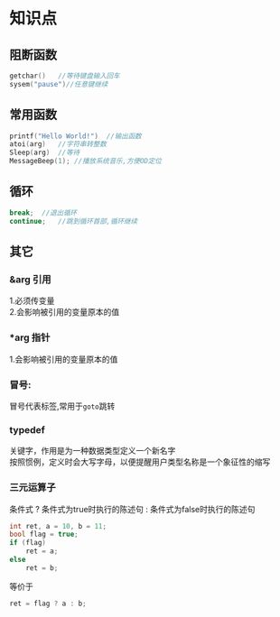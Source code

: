 # 知识点
## 阻断函数
```cpp
getchar()	//等待键盘输入回车
sysem("pause")//任意键继续

```

## 常用函数
```cpp
printf("Hello World!")	//输出函数
atoi(arg)	//字符串转整数
Sleep(arg)	//等待
MessageBeep(1);	//播放系统音乐,方便OD定位


```
## 循环
```cpp
break;	//退出循环
continue;	//跳到循环首部,循环继续
```
## 其它
###   &arg 引用  
1.必须传变量  
2.会影响被引用的变量原本的值  

### *arg 指针  
1.会影响被引用的变量原本的值  

### 冒号:	  
冒号代表标签,常用于`goto`跳转  

### typedef   
关键字，作用是为一种数据类型定义一个新名字  
按照惯例，定义时会大写字母，以便提醒用户类型名称是一个象征性的缩写

### 三元运算子
条件式 ? 条件式为true时执行的陈述句 : 条件式为false时执行的陈述句

```cpp
int ret, a = 10, b = 11;
bool flag = true;
if (flag)
    ret = a;
else
    ret = b;
```
等价于
```cpp
ret = flag ? a : b;
```
